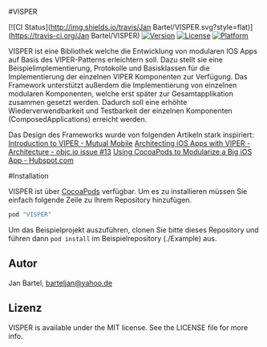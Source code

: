 #VISPER 

[![CI Status](http://img.shields.io/travis/Jan Bartel/VISPER.svg?style=flat)](https://travis-ci.org/Jan Bartel/VISPER)
[![Version](https://img.shields.io/cocoapods/v/VISPER.svg?style=flat)](http://cocoapods.org/pods/VISPER)
[![License](https://img.shields.io/cocoapods/l/VISPER.svg?style=flat)](http://cocoapods.org/pods/VISPER)
[![Platform](https://img.shields.io/cocoapods/p/VISPER.svg?style=flat)](http://cocoapods.org/pods/VISPER)

VISPER ist eine Bibliothek welche die Entwicklung von modularen IOS Apps auf Basis des VIPER-Patterns erleichtern soll.
Dazu stellt sie eine Beispielimplementierung, Protokolle und Basisklassen für die Implementierung der einzelnen VIPER Komponenten zur Verfügung. Das Framework unterstützt außerdem die Implementierung von einzelnen modularen Komponenten, welche erst später zur Gesamtapplikation zusammen gesetzt werden. Dadurch soll eine erhöhte Wiederverwendbarkeit und Testbarkeit der einzelnen Komponenten (ComposedApplications) erreicht werden.


Das Design des Frameworks wurde von folgenden Artikeln stark inspiriert:
[Introduction to VIPER - Mutual Mobile](http://mutualmobile.github.io/blog/2013/12/04/viper-introduction/)
[Architecting iOS Apps with VIPER - Architecture - objc.io issue #13](http://www.objc.io/issue-13/viper.html)
[Using CocoaPods to Modularize a Big iOS App - Hubspot.com](http://product.hubspot.com/blog/architecting-a-large-ios-app-with-cocoapods)

#Installation

VISPER ist über [CocoaPods](http://cocoapods.org) verfügbar. Um es zu installieren müssen Sie einfach folgende Zeile zu Ihrem Repository hinzufügen. 

```ruby
pod "VISPER"
```

Um das Beispielprojekt auszuführen, clonen Sie bitte dieses Repository und führen dann `pod install` im Beispielrepository (./Example) aus.

## Autor

Jan Bartel, barteljan@yahoo.de

## Lizenz

VISPER is available under the MIT license. See the LICENSE file for more info.
